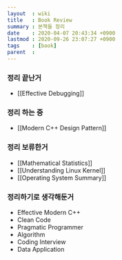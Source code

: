 ```yaml
---
layout  : wiki
title   : Book Review
summary : 본책들 정리
date    : 2020-04-07 20:43:34 +0900
lastmod : 2020-09-26 23:07:27 +0900
tags    : [book]
parent  :
---
```


### 정리 끝난거
 * [[Effective Debugging]]
### 정리 하는 중
 * [[Modern C++ Design Pattern]]
### 정리 보류한거
 * [[Mathematical Statistics]]
 * [[Understanding Linux Kernel]]
 * [[Operating System Summary]]
### 정리하기로 생각해둔거
 * Effective Modern C++
 * Clean Code
 * Pragmatic Programmer
 * Algorithm
 * Coding Interview
 * Data Application
